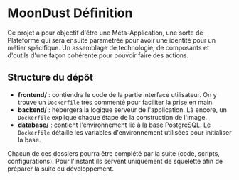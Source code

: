# MoonDust Définition

Ce projet a pour objectif d'être une Méta-Application, une sorte de Plateforme qui sera ensuite paramétrée pour avoir une identité pour un métier spécifique.
Un assemblage de technologie, de composants et d'outils d'une façon cohérente pour pouvoir faire des actions.

## Structure du dépôt

- **frontend/** : contiendra le code de la partie interface utilisateur. On y trouve un `Dockerfile` très commenté pour faciliter la prise en main.
- **backend/** : hébergera la logique serveur de l'application. Là encore, un `Dockerfile` explique chaque étape de la construction de l'image.
- **database/** : contient l'environnement lié à la base PostgreSQL. Le `Dockerfile` détaille les variables d'environnement utilisées pour initialiser la base.

Chacun de ces dossiers pourra être complété par la suite (code, scripts, configurations). Pour l'instant ils servent uniquement de squelette afin de préparer la suite du développement.
